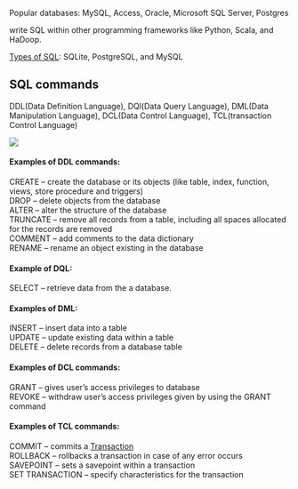 Popular databases: MySQL, Access, Oracle, Microsoft SQL Server, Postgres

write SQL within other programming frameworks like Python, Scala, and HaDoop.

[Types of SQL](https://www.digitalocean.com/community/tutorials/sqlite-vs-mysql-vs-postgresql-a-comparison-of-relational-database-management-systems): SQLite, PostgreSQL, and MySQL

## SQL commands

DDL(Data Definition Language), DQl(Data Query Language), DML(Data Manipulation Language), DCL(Data Control Language), TCL(transaction Control Language)

![](https://media.geeksforgeeks.org/wp-content/cdn-uploads/20190826175059/Types-of-SQL-Commands.jpg)

#### Examples of DDL commands:

CREATE – create the database or its objects (like table, index, function, views, store procedure and triggers)\
DROP – delete objects from the database\
ALTER – alter the structure of the database\
TRUNCATE – remove all records from a table, including all spaces allocated for the records are removed\
COMMENT – add comments to the data dictionary\
RENAME – rename an object existing in the database

#### Example of DQL:

SELECT – retrieve data from the a database.

#### Examples of DML:

INSERT – insert data into a table\
UPDATE – update existing data within a table\
DELETE – delete records from a database table

#### Examples of DCL commands:

GRANT – gives user’s access privileges to database\
REVOKE – withdraw user’s access privileges given by using the GRANT command

#### Examples of TCL commands:

COMMIT – commits a [Transaction](https://www.geeksforgeeks.org/sql-transactions/)\
ROLLBACK – rollbacks a transaction in case of any error occurs\
SAVEPOINT – sets a savepoint within a transaction\
SET TRANSACTION – specify characteristics for the transaction
